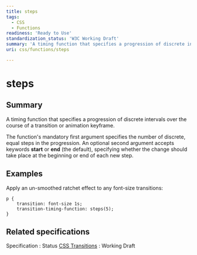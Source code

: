 ```yaml
---
title: steps
tags:
  - CSS
  - Functions
readiness: 'Ready to Use'
standardization_status: 'W3C Working Draft'
summary: 'A timing function that specifies a progression of discrete intervals over the course of a transition or animation keyframe.'
uri: css/functions/steps

---
```

# steps

## Summary

A timing function that specifies a progression of discrete intervals over the course of a transition or animation keyframe.

 The function's mandatory first argument specifies the number of discrete, equal steps in the progression. An optional second argument accepts keywords **start** or **end** (the default), specifying whether the change should take place at the beginning or end of each new step.

## Examples

Apply an un-smoothed ratchet effect to any font-size transitions:

``` {.css}
p {
    transition: font-size 1s;
    transition-timing-function: steps(5);
}
```

## Related specifications

Specification
:   Status
[CSS Transitions](http://www.w3.org/TR/2013/WD-css3-transitions-20131119/)
:   Working Draft

